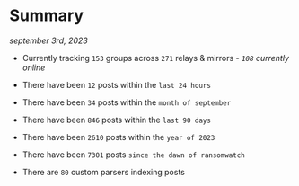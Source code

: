 
# Summary
_september 3rd, 2023_

- Currently tracking `153` groups across `271` relays & mirrors - _`108` currently online_

- There have been `12` posts within the `last 24 hours`

- There have been `34` posts within the `month of september`

- There have been `846` posts within the `last 90 days`

- There have been `2610` posts within the `year of 2023`

- There have been `7301` posts `since the dawn of ransomwatch`

- There are `80` custom parsers indexing posts
